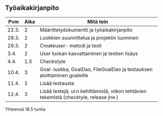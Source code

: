 ## Työaikakirjanpito 

Pvm   | Aika | Mitä tein
------- | -------- | ----------------
22.3. | 2 | Määrittelydokumentti ja työaikakirjanpito
28.3. | 2 | Luokkien suunnittelua ja projektin luominen
29.3. | 2 | Createuser- metodi ja testi
3.4.  | 2 | User luokan kasvattaminen ja testien lisäys
4.4.  | 1.5| Checkstyle
10.4. | 3 | Goal-luokka, GoalDao, FileGoalDao ja testauksen aloittaminen goaleille
11.4. | 1 | Lisää testausta
12.4. |3 | Lisää testejä, ui:n kehittämistä, viikon tehtävien tekemistä (checktyle, release jne.)

Yhteensä 18.5 tuntia


